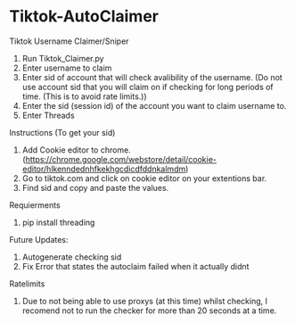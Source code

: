 # Tiktok-AutoClaimer

Tiktok Username Claimer/Sniper


1. Run Tiktok_Claimer.py
2. Enter username to claim
3. Enter sid of account that will check avalibility of the username. (Do not use account sid that you will claim on if checking for long periods of time. (This is to avoid rate limits.))
4. Enter the sid (session id) of the account you want to claim username to.
5. Enter Threads


Instructions (To get your sid)

1. Add Cookie editor to chrome. (https://chrome.google.com/webstore/detail/cookie-editor/hlkenndednhfkekhgcdicdfddnkalmdm)
2. Go to tiktok.com and click on cookie editor on your extentions bar.
3. Find sid and copy and paste the values.

Requierments
1. pip install threading

Future Updates:
1. Autogenerate checking sid
2. Fix Error that states the autoclaim failed when it actually didnt

Ratelimits

1. Due to not being able to use proxys (at this time) whilst checking, I recomend not to run the checker for more than 20 seconds at a time.
